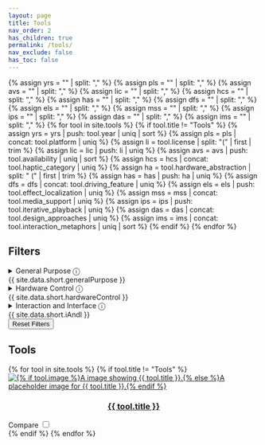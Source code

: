 ```yaml
---
layout: page
title: Tools
nav_order: 2
has_children: true
permalink: /tools/
nav_exclude: false
has_toc: false
---
```

<link rel="stylesheet" href="{{ site.baseurl }}/assets/css/tools-menu.css">

{% assign yrs = "" | split: "," %}
{% assign pls = "" | split: "," %}
{% assign avs = "" | split: "," %}
{% assign lic = "" | split: "," %}
{% assign hcs = "" | split: "," %}
{% assign has = "" | split: "," %}
{% assign dfs = "" | split: "," %}
{% assign els = "" | split: "," %}
{% assign mss = "" | split: "," %}
{% assign ips = "" | split: "," %}
{% assign das = "" | split: "," %}
{% assign ims = "" | split: "," %}
{% for tool in site.tools %}
    {% if tool.title != "Tools" %}
        {% assign yrs = yrs | push: tool.year | uniq | sort %}
        {% assign pls = pls | concat: tool.platform | uniq %}
        {% assign li = tool.license | split: "(" | first | trim %}
        {% assign lic = lic | push: li | uniq %}
        {% assign avs = avs | push: tool.availability | uniq | sort %}
        {% assign hcs = hcs | concat: tool.haptic_category | uniq %}
        {% assign ha = tool.hardware_abstraction | split: " (" | first | trim %}
        {% assign has = has | push: ha | uniq %}
        {% assign dfs = dfs | concat: tool.driving_feature | uniq %}
        {% assign els = els | push: tool.effect_localization | uniq %}
        {% assign mss = mss | concat: tool.media_support | uniq %}
        {% assign ips = ips | push: tool.iterative_playback | uniq %}
        {% assign das = das | concat: tool.design_approaches | uniq %}
        {% assign ims = ims | concat: tool.interaction_metaphors | uniq | sort %}
    {% endif %}
{% endfor %}

<section class="filter-section">
    <h2>Filters</h2>
    <details>
        <summary>General Purpose <span aria-describedby="gptip">&#9432;</span>
            <div role="tooltip" id="gptip">
                {{ site.data.short.generalPurpose }}
            </div>
        </summary>
        <fieldset>
            <legend aria-describedby="yeartip">Year Range&#9432;</legend>
            <div role="tooltip" id="yeartip">
                {{ site.data.short.year }}
            </div>
            <div class="optiongroup">
                <div>
                    <label>Start Year
                        <input id="start-year" class="filter-input" type="number" min="{{ yrs | first }}" max="{{ yrs | last }}" value="{{ yrs | first }}">
                    </label>
                </div>
                <div>
                    <label>End Year
                        <input id="end-year" class="filter-input" type="number" min="{{ yrs | first }}" max="{{ yrs | last }}" value="{{ yrs | last }}">
                    </label>
                </div>
            </div>
        </fieldset>
        <fieldset>
            <legend aria-describedby="platformtip">Platforms (&#x2227;)&#9432;</legend>
            <div role="tooltip" id="platformtip">
                {{ site.data.short.platform }}
            </div>
            <div class="optiongroup">
            {% for pl in pls %}
                {% assign tmp = pl | downcase | split: " " | join: "-" | prepend: "pl:" %}
                <div>
                    <input class="filter-input filter-input-pl" type="checkbox" id="{{ tmp }}" name="{{ tmp }}" value="{{ tmp }}">
                    <label for="{{ tmp }}">{{ pl }}</label>
                </div>
            {% endfor %}
            </div>
        </fieldset>
        <fieldset>
            <legend aria-describedby="availabilitytip">Availability (&#x2228;)&#9432;</legend>
            <div role="tooltip" id="availabilitytip">
                {{ site.data.short.availability }}
            </div>
            <div class="optiongroup">
            {% for av in avs %}
                {% assign tmp = av | split: " " | join: "-" | downcase  | prepend: "av:" %}
                <div>
                    <input class="filter-input filter-input-av" type="checkbox" id="{{ tmp }}" name="{{ tmp }}" value="{{ tmp }}">
                    <label for="{{ tmp }}">{{ av }}</label>
                </div>
            {% endfor %}
            </div>
        </fieldset>
        <fieldset>
            <legend aria-describedby="licensetip">Licenses (&#x2228;)&#9432;</legend>
            <div role="tooltip" id="licensetip">
                {{ site.data.short.license }}
            </div>
            <div class="optiongroup">
            {% for li in lic %}
                {% assign tmp = li | split: " " | join: "-" | downcase | prepend: "li:" %}
                <div>
                    <input class="filter-input filter-input-li" type="checkbox" id="{{ tmp }}" name="{{ tmp }}" value="{{ tmp }}">
                    <label for="{{ tmp }}">{{ li }}</label>
                </div>
            {% endfor %}
            </div>
        </fieldset>
    </details>
    <details>
        <summary>Hardware Control <span aria-describedby="hctip">&#9432;</span>
            <div role="tooltip" id="hctip">
                {{ site.data.short.hardwareControl }}
            </div>
        </summary>
        <fieldset>
            <legend aria-describedby="categorytip">Haptic Category (&#x2228;)&#9432;</legend>
            <div role="tooltip" id="categorytip">
                {{ site.data.short.hapticCategory }}
            </div>
            <div class="optiongroup">
            {% for hc in hcs %}
                {% assign tmp = hc | replace: "Vibrotactile", "vt" | replace: "Force Feedback", "ff" | replace: "Temperature", "temp" | prepend: "hc:" %}
                <div>
                    <input class="filter-input filter-input-hc" type="checkbox" id="{{ tmp }}" name="{{ tmp }}" value="{{ tmp }}">
                    <label for="{{ tmp }}">{{ hc }}</label>
                </div>
            {% endfor %}
            </div>
        </fieldset>
        <fieldset>
            <legend aria-describedby="abstractiontip">Hardware Abstractions (&#x2228;)&#9432;</legend>
            <div role="tooltip" id="abstractiontip">
                {{ site.data.short.hardwareAbstraction }}
            </div>
            <div class="optiongroup">
            {% for ha in has %}
                {% assign tmp = ha | downcase | prepend: "ha:" %}
                <div>
                    <input class="filter-input filter-input-ha" type="checkbox" id="{{ tmp }}" name="{{ tmp }}" value="{{ tmp }}">
                    <label for="{{ tmp }}">{{ ha }}</label>
                </div>
            {% endfor %}
            </div>
        </fieldset>
    </details>
    <details>
        <summary>Interaction and Interface <span aria-describedby="iitip">&#9432;</span>
            <div role="tooltip" id="iitip">
                {{ site.data.short.iAndI }}
            </div>
        </summary>
        <fieldset>
            <legend aria-describedby="drivertip">Driving Feature (&#x2227;)&#9432;</legend>
            <div role="tooltip" id="drivertip">
                {{ site.data.short.drivingFeature }}
            </div>
            <div class="optiongroup">
            {% for df in dfs %}
                {% assign tmp = df | downcase | prepend: "df:" %}
                <div>
                    <input class="filter-input filter-input-df" type="checkbox" id="{{ tmp }}" name="{{ tmp }}" value="{{ tmp }}">
                    <label for="{{ tmp }}">{{ df }}</label>
                </div>
            {% endfor %}
            </div>
        </fieldset>
        <fieldset>
            <legend aria-describedby="localizationtip">Effect Localization (&#x2228;)&#9432;</legend>
            <div role="tooltip" id="localizationtip">
                {{ site.data.short.effectLocalization }}
            </div>
            <div class="optiongroup">
            {% for el in els %}
                {% assign tmp = el | downcase | prepend: "el:" %}
                <div>
                    <input class="filter-input filter-input-el" type="checkbox" id="{{ tmp }}" name="{{ tmp }}" value="{{ tmp }}">
                    <label for="{{ tmp }}">{{ el }}</label>
                </div>
            {% endfor %}
            </div>
        </fieldset>
        <fieldset>
            <legend aria-describedby="mediatip">Media Support (&#x2228;)&#9432;</legend>
            <div role="tooltip" id="mediatip">
                {{ site.data.short.mediaSupport }}
            </div>
            <div class="optiongroup">
            {% for ms in mss %}
                {% assign tmp = ms | downcase | prepend: "ms:" %}
                <div>
                    <input class="filter-input filter-input-ms" type="checkbox" id="{{ tmp }}" name="{{ tmp }}" value="{{ tmp }}">
                    <label for="{{ tmp }}">{{ ms }}</label>
                </div>
            {% endfor %}
            </div>
        </fieldset>
        <fieldset>
            <legend aria-describedby="playbacktip">Iterative Playback (&#x2228;)&#9432;</legend>
            <div role="tooltip" id="playbacktip">
                {{ site.data.short.iterativePlayback }}
            </div>
            <div class="optiongroup">
            {% for ip in ips %}
                {% assign tmp = ip | split: " " | join: "-" | downcase | prepend: "ip:" %}
                <div>
                    <input class="filter-input filter-input-ip" type="checkbox" id="{{ tmp }}" name="{{ tmp }}" value="{{ tmp }}">
                    <label for="{{ tmp }}">{{ ip }}</label>
                </div>
            {% endfor %}
            </div>
        </fieldset>
        <fieldset>
            <legend aria-describedby="approachestip">Design Approaches (&#x2228;)&#9432;</legend>
            <div role="tooltip" id="approachestip">
                {{ site.data.short.designApproaches }}
            </div>
            <div class="optiongroup">
            {% for da in das %}
                {% assign tmp = da | downcase | prepend: "da:" %}
                <div>
                    <input class="filter-input filter-input-da" type="checkbox" id="{{ tmp }}" name="{{ tmp }}" value="{{ tmp }}">
                    <label for="{{ tmp }}">{{ da }}</label>
                </div>
            {% endfor %}
            </div>
        </fieldset>
        <fieldset>
            <legend aria-describedby="metaphortip">Interaction Metaphors (&#x2228;)&#9432;</legend>
            <div role="tooltip" id="metaphortip">
                {{ site.data.short.interactionMetaphors }}
            </div>
            <div class="optiongroup">
            {% for im in ims %}
                {% assign tmp = im | downcase | prepend: "im:" %}
                <div>
                    <input class="filter-input filter-input-im" type="checkbox" id="{{ tmp }}" name="{{ tmp }}" value="{{ tmp }}">
                    <label for="{{ tmp }}">{{ im }}</label>
                </div>
            {% endfor %}
            </div>
        </fieldset>
    </details>
    <button id="resetFilters">Reset Filters</button>
</section>

<section>
<h2>Tools</h2>
<div class="list-section">
{% for tool in site.tools %}
    {% if tool.title != "Tools" %}
    <div id = "tool:{{ tool.title | downcase | split: ' ' | join: '-' }}"
        class="tools-top-div
            year:{{ tool.year }}
            {% for pl in tool.platform %}pl:{{ pl | downcase | split: " " | join: "-" }} {% endfor %}
            av:{{ tool.availability | split: "(" | first | trim | split: " " | join: "-" | downcase }}
            li:{{ tool.license | split: "(" | first | trim | split: " " | join: "-" | downcase }}
            {% for hc in tool.haptic_category %}hc:{{ hc | replace: "Vibrotactile", "vt" | replace: "Force Feedback", "ff" | replace: "Temperature", "temp" }} {% endfor %}
            ha:{{ tool.hardware_abstraction | split: "(" | first | trim | downcase }}
            {% for df in tool.driving_feature %}df:{{ df | downcase }} {% endfor %}
            el:{{ tool.effect_localization | downcase }}
            {% for ms in tool.media_support %}ms:{{ ms | downcase }} {% endfor %}
            ip:{{ tool.iterative_playback | split: " " | join: "-" | downcase }}
            {% for da in tool.design_approaches %}da:{{ da | downcase }} {% endfor %}
            {% for im in tool.interaction_metaphors %}im:{{ im | downcase }} {% endfor %}
        ">
        <div class="tools-int-div">
            <div class="tools-img-div">
                <a href="{{ site.baseurl }}{{ tool.url }}">
                <img src="{{ site.baseurl }}{% if tool.image %}{{ tool.image }}{% else %}/assets/tools/unknown.png{% endif %}"
                    alt="{% if tool.image %}A image showing {{ tool.title }}.{% else %}A placeholder image for {{ tool.title }}.{% endif %}">
                </a>
            </div>
            <div class="tools-label-div">
                <a href="{{ site.baseurl }}{{ tool.url }}">
                    <h3 style="text-align: center;word-wrap: anywhere; white-space: normal;">{{ tool.title }}</h3>
                </a>
                <label>Compare <input type="checkbox"/></label>
            </div>
        </div>
    </div>
    {% endif %}
{% endfor %}
</div>
</section>
<script type="text/javascript" src="{{ site.baseurl }}/assets/js/filter.js"></script>
